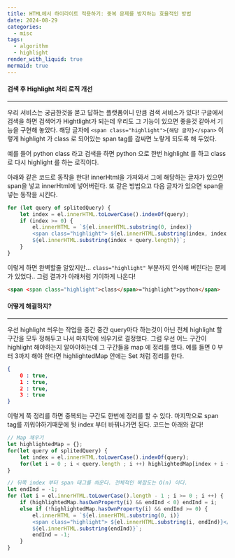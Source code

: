 ```yaml
---
title: HTML에서 하이라이트 적용하기: 중복 문제를 방지하는 효율적인 방법
date: 2024-08-29
categories:
  - misc
tags:
  - algorithm
  - highlight
render_with_liquid: true
mermaid: true
---
```

#### 검색 후 Highlight 처리 로직 개선
---
우리 서비스는 궁금한것을 묻고 답하는 플랫폼이니 만큼 검색 서비스가 있다! 
구글에서 검색을 하면 검색어가 Hightlight가 되는데 우리도 그 기능이 있으면 좋을것 같아서 기능을 구현해 놓았다. 해당 글자에 `<span class="highlight">{해당 글자}</span>` 이렇게 highlight 가 class 로 되어있는 span tag를 감싸면 노랗게 되도록 해 두었다.

예를 들어 python class 라고 검색을 하면 python 으로 한번 highlight 를 하고 class로 다시 highlight 를 하는 로직이다.

아래와 같은 코드로 동작을 한다! innerHtml을 가져와서 그에 해당하는 글자가 있으면 span을 넣고 innerHtml에 넣어버린다. 또 같은 방법으고 다음 글자가 있으면 span을 넣는 동작을 시킨다.
```js
for (let query of splitedQuery) {
	let index = el.innerHTML.toLowerCase().indexOf(query);
	if (index >= 0) {
		el.innerHTML = `${el.innerHTML.substring(0, index)}
		<span class="highlight"> ${el.innerHTML.substring(index, index + query.length)}</span>
		${el.innerHTML.substring(index + query.length)}`;
	}
}
```

이렇게 하면 완벽할줄 알았지만... `class="highlight"` 부분까지 인식해 버린다는 문제가 있었다..
그럼 결과가 아래처럼 기이하게 나온다! 

```html
<span <span class="highlight">class</span>="highlight">python</span>
```


#### 어떻게 해결하지?
---
우선 highlight 씌우는 작업을 중간 중간 query마다 하는것이 아닌 전체 highlight 할 구간을 모두 정해두고 나서 마지막에 씌우기로 결정했다. 그럼 우선 어느 구간이 highlight 해야하는지 알아야하는데 그 구간들을 map 에 정리를 했다. 예를 들면 0 부터 3까지 해야 한다면 highlightedMap 안에는 Set 처럼 정리를 한다.

```json
{
	0 : true,
	1 : true,
	2 : true,
	3 : true
}
```

이렇게 쭉 정리를 하면 중복되는 구간도 한번에 정리를 할 수 있다. 마지막으로 span tag를 끼워야하기때문에 뒷 index 부터 바꿔나가면 된다. 코드는 아래와 같다!

```js
// Map 채우기
let highlightedMap = {};
for(let query of splitedQuery) {
	let index = el.innerHTML.toLowerCase().indexOf(query);
	for(let i = 0 ; i < query.length ; i ++) highlightedMap[index + i +1] = 1;
}

// 뒤쪽 index 부터 span 태그를 씌운다. 전체적인 복잡도는 O(n) 이다.
let endInd = -1;
for (let i = el.innerHTML.toLowerCase().length - 1 ; i >= 0 ; i ++) {
	if (highlightedMap.hasOwnProperty(i) && endInd < 0) endInd = i;
	else if (!highlightedMap.hasOwnProperty(i) && endInd >= 0) {
		el.innerHTML = `${el.innerHTML.substring(0, i)}
		<span class="highlight"> ${el.innerHTML.substring(i, endInd)}</span>
		${el.innerHTML.substring(endInd)}`;
		endInd = -1;
	}
}
```

